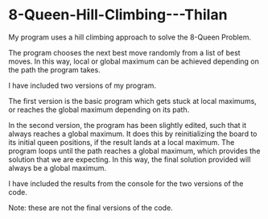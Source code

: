 # 8-Queen-Hill-Climbing---Thilan

My program uses a hill climbing approach to solve the 8-Queen Problem.

The program chooses the next best move randomly from a list of best moves. In this way, local or global maximum can be achieved depending on the path the program takes.

I have included two versions of my program.

The first version is the basic program which gets stuck at local maximums, or reaches the global maximum depending on its path.

In the second version, the program has been slightly edited, such that it always reaches a global maximum. It does this by reinitializing the board to its initial queen positions, if the result lands at a local maximum. The program loops until the path reaches a global maximum, which provides the solution that we are expecting. In this way, the final solution provided will always be a global maximum.

I have included the results from the console for the two versions of the code.

Note: these are not the final versions of the code.

